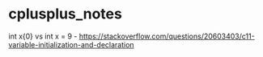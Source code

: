 # cplusplus_notes

int x{0} vs int x = 9 - https://stackoverflow.com/questions/20603403/c11-variable-initialization-and-declaration
